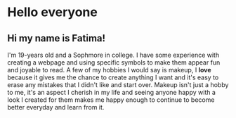 # Hello everyone

## Hi my name is Fatima! 

I'm 19-years old and a Sophmore in college. I have some experience with creating a webpage and using specific symbols to make them appear fun and joyable to read.
A few of my hobbies I would say is makeup, I **love** because it gives me the chance to create anything I want and it's easy to erase any mistakes that I didn't like and start over. Makeup isn't just a hobby to me, it's an aspect I cherish in my life and seeing anyone happy with a look I created for them makes me happy enough to continue to become better everyday and learn from it. 
